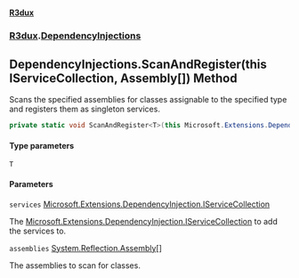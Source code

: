 #### [R3dux](R3dux.md 'R3dux')
### [R3dux](R3dux.md#R3dux 'R3dux').[DependencyInjections](DependencyInjections.md 'R3dux.DependencyInjections')

## DependencyInjections.ScanAndRegister<T>(this IServiceCollection, Assembly[]) Method

Scans the specified assemblies for classes assignable to the specified type and registers them as singleton services.

```csharp
private static void ScanAndRegister<T>(this Microsoft.Extensions.DependencyInjection.IServiceCollection services, System.Reflection.Assembly[] assemblies);
```
#### Type parameters

<a name='R3dux.DependencyInjections.ScanAndRegister_T_(thisMicrosoft.Extensions.DependencyInjection.IServiceCollection,System.Reflection.Assembly[]).T'></a>

`T`
#### Parameters

<a name='R3dux.DependencyInjections.ScanAndRegister_T_(thisMicrosoft.Extensions.DependencyInjection.IServiceCollection,System.Reflection.Assembly[]).services'></a>

`services` [Microsoft.Extensions.DependencyInjection.IServiceCollection](https://docs.microsoft.com/en-us/dotnet/api/Microsoft.Extensions.DependencyInjection.IServiceCollection 'Microsoft.Extensions.DependencyInjection.IServiceCollection')

The [Microsoft.Extensions.DependencyInjection.IServiceCollection](https://docs.microsoft.com/en-us/dotnet/api/Microsoft.Extensions.DependencyInjection.IServiceCollection 'Microsoft.Extensions.DependencyInjection.IServiceCollection') to add the services to.

<a name='R3dux.DependencyInjections.ScanAndRegister_T_(thisMicrosoft.Extensions.DependencyInjection.IServiceCollection,System.Reflection.Assembly[]).assemblies'></a>

`assemblies` [System.Reflection.Assembly](https://docs.microsoft.com/en-us/dotnet/api/System.Reflection.Assembly 'System.Reflection.Assembly')[[]](https://docs.microsoft.com/en-us/dotnet/api/System.Array 'System.Array')

The assemblies to scan for classes.